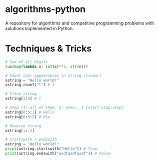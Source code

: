 # algorithms-python
A repository for algorithms and competitive programming problems with solutions implemented in Python.

# Techniques & Tricks

```python
# Sum of all digits
sum(map(lambda x: int(x)**2, str(n)))

# Count char appearances in string (Linear)
astring = "Hello world!"
astring.count("l") # 3

# Slice string
astring[3:4] # l

# Step (1: all of them, 2: even...) [start:stop:step]
astring[0:5:1] # Hello
astring[0:5:2] # Hlo

# Reverse string
astring[::-1]

# startswith / endswith
astring = "Hello world!"
print(astring.startswith("Hello")) # True
print(astring.endswith("asdfasdfasdf")) # False



```
